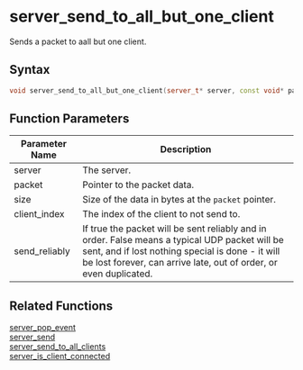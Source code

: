 # server_send_to_all_but_one_client

Sends a packet to aall but one client.

## Syntax

```cpp
void server_send_to_all_but_one_client(server_t* server, const void* packet, int size, int client_index, bool send_reliably);
```

## Function Parameters

Parameter Name | Description
--- | ---
server | The server.
packet | Pointer to the packet data.
size | Size of the data in bytes at the `packet` pointer.
client_index | The index of the client to not send to.
send_reliably | If true the packet will be sent reliably and in order. False means a typical UDP packet will be sent, and if lost nothing special is done - it will be lost forever, can arrive late, out of order, or even duplicated.

## Related Functions

[server_pop_event](https://github.com/RandyGaul/cute_framework/blob/master/docs/networking/server/server_pop_event.md)  
[server_send](https://github.com/RandyGaul/cute_framework/blob/master/docs/networking/server/server_send.md)  
[server_send_to_all_clients](https://github.com/RandyGaul/cute_framework/blob/master/docs/networking/server/server_send_to_all_clients.md)  
[server_is_client_connected](https://github.com/RandyGaul/cute_framework/blob/master/docs/networking/server/server_is_client_connected.md)  

